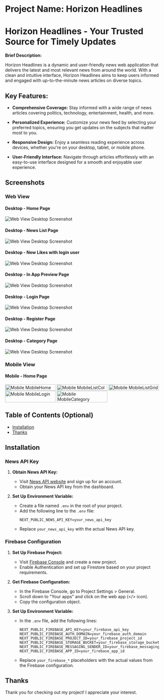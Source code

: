 # Project Name: Horizon Headlines

# Horizon Headlines - Your Trusted Source for Timely Updates

**Brief Description:**

Horizon Headlines is a dynamic and user-friendly news web application that delivers the latest and most relevant news from around the world. With a clean and intuitive interface, Horizon Headlines aims to keep users informed and engaged with up-to-the-minute news articles on diverse topics.

## Key Features:

- **Comprehensive Coverage:** Stay informed with a wide range of news articles covering politics, technology, entertainment, health, and more.

- **Personalized Experience:** Customize your news feed by selecting your preferred topics, ensuring you get updates on the subjects that matter most to you.

- **Responsive Design:** Enjoy a seamless reading experience across devices, whether you're on your desktop, tablet, or mobile phone.

- **User-Friendly Interface:** Navigate through articles effortlessly with an easy-to-use interface designed for a smooth and enjoyable user experience.

## Screenshots

### Web View

#### Desktop - Home Page

![Web View Desktop Screenshot](src/images/WebHome.webp)

#### Desktop - News List Page

![Web View Desktop Screenshot](src/images/WebList.webp)

#### Desktop - New Likes with login user

![Web View Desktop Screenshot](src/images/WebListLike.webp)

#### Desktop - In App Preview Page

![Web View Desktop Screenshot](src/images/WebInApp.webp)

#### Desktop - Login Page

![Web View Desktop Screenshot](src/images/WebLogin.webp)

#### Desktop - Register Page

![Web View Desktop Screenshot](src/images/WebRegister.webp)

#### Desktop - Category Page

![Web View Desktop Screenshot](src/images/WebCategory.webp)

### Mobile View

#### Mobile - Home Page

<div style="display: grid; grid-template-columns: repeat(3, 1fr); gap: 4px;">
  <img src="src/images/MobileHome.webp" alt="Mobile MobileHome" width="100%" />
  <img src="src/images/MobileListCol.webp" alt="Mobile MobileListCol" width="100%" />
  <img src="src/images/MobileListGrid.webp" alt="Mobile MobileListGrid" width="100%" />
</div>

<div style="display: grid; grid-template-columns: repeat(3, 1fr); gap: 4px;">
  <img src="src/images/MobileLogin.webp" alt="Mobile MobileLogin" width="100%" />
  <img src="src/images/MobileCategory.webp" alt="Mobile MobileCategory" width="100%" />
</div>

## Table of Contents (Optional)

- [Installation](#installation)
- [Thanks](#Thanks)

## Installation

### News API Key

1. **Obtain News API Key:**

   - Visit [News API website](https://newsapi.org/) and sign up for an account.
   - Obtain your News API key from the dashboard.

2. **Set Up Environment Variable:**
   - Create a file named `.env` in the root of your project.
   - Add the following line to the `.env` file:
     ```env
     NEXT_PUBLIC_NEWS_API_KEY=your_news_api_key
     ```
   - Replace `your_news_api_key` with the actual News API key.

### Firebase Configuration

1. **Set Up Firebase Project:**

   - Visit [Firebase Console](https://console.firebase.google.com/) and create a new project.
   - Enable Authentication and set up Firestore based on your project requirements.

2. **Get Firebase Configuration:**

   - In the Firebase Console, go to Project Settings > General.
   - Scroll down to "Your apps" and click on the web app (</> icon).
   - Copy the configuration object.

3. **Set Up Environment Variable:**
   - In the `.env` file, add the following lines:
     ```env
     NEXT_PUBLIC_FIREBASE_API_KEY=your_firebase_api_key
     NEXT_PUBLIC_FIREBASE_AUTH_DOMAIN=your_firebase_auth_domain
     NEXT_PUBLIC_FIREBASE_PROJECT_ID=your_firebase_project_id
     NEXT_PUBLIC_FIREBASE_STORAGE_BUCKET=your_firebase_storage_bucket
     NEXT_PUBLIC_FIREBASE_MESSAGING_SENDER_ID=your_firebase_messaging_sender_id
     NEXT_PUBLIC_FIREBASE_APP_ID=your_firebase_app_id
     ```
   - Replace `your_firebase_*` placeholders with the actual values from the Firebase configuration.

## Thanks

Thank you for checking out my project! I appreciate your interest.
